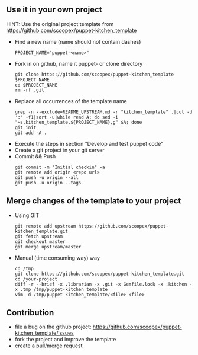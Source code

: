 Use it in your own project
------------------------------------

HINT: Use the original project template from https://github.com/scoopex/puppet-kitchen_template

 * Find a new name (name should not contain dashes)
   ```
   PROJECT_NAME="puppet-<name>"
   ```
 * Fork in on github, name it puppet-<projectname> or clone directory
   ```
   git clone https://github.com/scoopex/puppet-kitchen_template $PROJECT_NAME
   cd $PROJECT_NAME
   rm -rf .git
   ```
 * Replace all occurrences of the template name
   ```
   grep -n --exclude=README_UPSTREAM.md -r "kitchen_template" .|cut -d ':' -f1|sort -u|while read A; do sed -i "~s,kitchen_template,${PROJECT_NAME},g" $A; done
   git init
   git add -A .
   ```
 * Execute the steps in section "Develop and test puppet code"
 * Create a git project in your git server
 * Commit && Push
   ```
   git commit -m "Initial checkin" -a
   git remote add origin <repo url>
   git push -u origin --all
   git push -u origin --tags
   ```

Merge changes of the template to your project
---------------------------------------------

 * Using GIT
   ```
   git remote add upstream https://github.com/scoopex/puppet-kitchen_template.git
   git fetch upstream
   git checkout master
   git merge upstream/master
   ```
 * Manual (time consuming way) way
   ```
   cd /tmp
   git clone https://github.com/scoopex/puppet-kitchen_template.git
   cd /your-project
   diff -r --brief -x .librarian -x .git -x Gemfile.lock -x .kitchen -x .tmp /tmp/puppet-kitchen_template
   vim -d /tmp/puppet-kitchen_template/<file> <file>
   ```

Contribution
------------

 * file a bug on the github project: https://github.com/scoopex/puppet-kitchen_template/issues
 * fork the project and improve the template
 * create a pull/merge request

